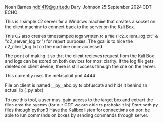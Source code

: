 Noah Barnes
ndb1419@g.rit.edu
Daryl Johnson 
25 September 2024
CDT ECHO

This is a simple C2 server for a Windows machine that creates a socket on the client machine to connect back to the server on the Kali Box. 

This C2 also creates timestamped logs written to a file ("c2_client_log.txt" & "c2_server_log.txt") for report purposes. The goal is to hide the c2_client_log.txt on the machine once accessed.

The point of making it so that the client recieves request from the Kali Box and logs can be stored on both devices for most clarity. If the log file gets deleted on client device, there is still access through the one on the server.

This currently uses the metasploit port 4444

File on client is named __py__abc.py to obfuscate and hide it behind an actual lib (_py_abc)

To use this tool, a user must gain access to the target box and extract the files onto the system (for our CDT we are able to prebake it in)
Start both py files through python3
Have the Kalibox listen for connections on port
be able to run commands on boxes by sending commands through server.